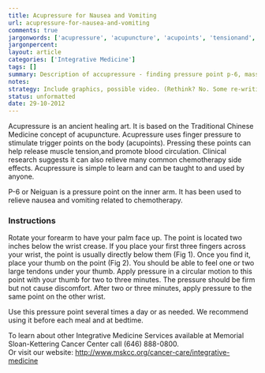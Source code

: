 ```yaml
---
title: Acupressure for Nausea and Vomiting
url: acupressure-for-nausea-and-vomiting
comments: true
jargonwords: ['acupressure', 'acupuncture', 'acupoints', 'tensionand', 'neiguan', 'rotate', 'crease', 'tendons', 'sloan-kettering']
jargonpercent: 
layout: article
categories: ['Integrative Medicine']
tags: []
summary: Description of accupressure - finding pressure point p-6, massaging. Contact details for integrative medicine at MSK.
notes:
strategy: Include graphics, possible video. (Rethink? No. Some re-writing? No. Graphics or diagrams? No. Photography? No. Podcast or audio? No. Video? No)
status: unformatted 
date: 29-10-2012
---
```

Acupressure is an ancient healing art. It is based on the Traditional Chinese Medicine concept of acupuncture. Acupressure uses finger pressure to stimulate trigger points on the body (acupoints). Pressing these points can help release muscle tension,and promote blood circulation. Clinical research suggests it can also relieve many common chemotherapy side effects. Acupressure is simple to learn and can be taught to and used by anyone.

P-6 or Neiguan is a pressure point on the inner arm. It has been used to relieve nausea and vomiting related to chemotherapy.

### Instructions
Rotate your forearm to have your palm face up. The point is located two inches below the wrist crease. If you place your first three fingers across your wrist, the point is usually directly below them (Fig 1). Once you find it, place your thumb on the point (Fig 2). You should be able to feel one or two large tendons under your thumb. Apply pressure in a circular motion to this point with your thumb for two to three minutes. The pressure should be firm but not cause discomfort. After two or three minutes, apply pressure to the same point on the other wrist.  

Use this pressure point several times a day or as needed. We recommend using it before each meal and at bedtime.

To learn about other Integrative Medicine Services available at Memorial Sloan-Kettering Cancer Center call (646) 888-0800.  
Or visit our website: http://www.mskcc.org/cancer-care/integrative-medicine